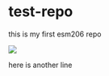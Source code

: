 # test-repo

this is my first esm206 repo

![](https://octodex.github.com/images/tentocats.jpg)

here is another line
